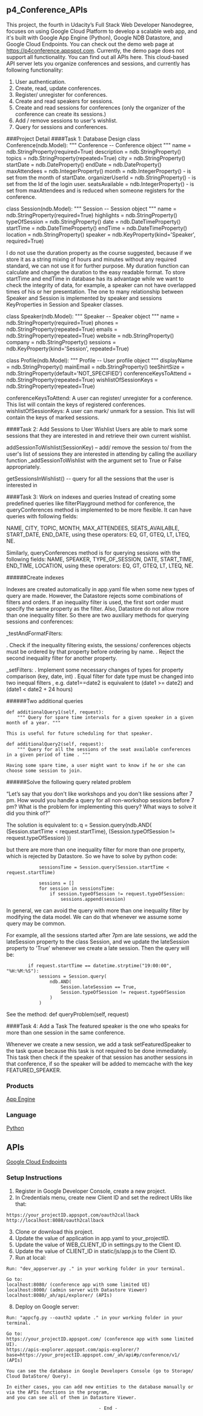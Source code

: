﻿## p4_Conference_APIs

This project, the fourth in Udacity’s Full Stack Web Developer Nanodegree, focuses on using Google Cloud Platform to develop a scalable web app, and it's built with Google App Engine (Python), Google NDB Datastore, and Google Cloud Endpoints.
You can check out the demo web page at https://p4conference.appspot.com. Currently, the demo page does not support all functionality. You can find out all APIs here.
This cloud-based API server lets you organize conferences and sessions, and currently has following functionality:

1. User authentication.
2. Create, read, update conferences.
3. Register/ unregister for conferences.
4. Create and read speakers for sessions.
5. Create and read sessions for conferences (only the organizer of the conference can create its sessions.)
6. Add / remove sessions to user's wishlist.
7. Query for sessions and conferences.
        
###Project Detail
####Task 1: Database Design
class Conference(ndb.Model): 
    """ Conference -- Conference object """ 
    name 		= ndb.StringProperty(required=True) 
    description 		= ndb.StringProperty() 
    topics 		= ndb.StringProperty(repeated=True) 
    city            		= ndb.StringProperty() 
    startDate       	= ndb.DateProperty() 
    endDate         	= ndb.DateProperty() 
    maxAttendees    	= ndb.IntegerProperty() 
    month           	= ndb.IntegerProperty() - is set from the month of startDate.
    organizerUserId 	= ndb.StringProperty() - is set from the Id of the login user.
    seatsAvailable  	= ndb.IntegerProperty() - is set from maxAttendees and is reduced when someone registers for the conference.

class Session(ndb.Model): 
    """ Session -- Session object """ 
    name            	= ndb.StringProperty(required=True) 
    highlights      	= ndb.StringProperty() 
    typeOfSession   	= ndb.StringProperty() 
    date            		= ndb.DateTimeProperty() 
    startTime       	= ndb.DateTimeProperty() 
    endTime         	= ndb.DateTimeProperty() 
    location        	= ndb.StringProperty() 
    speaker         	= ndb.KeyProperty(kind='Speaker', required=True) 

I do not use the duration property as the course suggested, because if we store it as a string mixing of hours and minutes without any required standard, we can not use it for further purpose. My duration function can calculate and change the duration to the easy readable format. To store startTime and endTime in database has its advantage while we want to check the integrity of data, for example, a speaker can not have overlapped times of his or her presentation.
The one to many relationship between Speaker and Session is implemented by speaker and sessions KeyProperties in Session and Speaker classes.
 
class Speaker(ndb.Model): 
    """ Speaker -- Speaker object """ 
    name            = ndb.StringProperty(required=True) 
    phones          = ndb.StringProperty(repeated=True) 
    emails          = ndb.StringProperty(repeated=True) 
    website         = ndb.StringProperty() 
    company         = ndb.StringProperty() 
    sessions        = ndb.KeyProperty(kind='Session', repeated=True)

class Profile(ndb.Model): 
    """ Profile -- User profile object """ 
    displayName = ndb.StringProperty() 
    mainEmail = ndb.StringProperty() 
    teeShirtSize = ndb.StringProperty(default='NOT_SPECIFIED') 
    conferenceKeysToAttend = ndb.StringProperty(repeated=True) 
    wishlistOfSessionKeys = ndb.StringProperty(repeated=True)


conferenceKeysToAttend: A user can register/ unregister for a conference. This list will contain the keys of registered conferences.
wishlistOfSessionKeys:  A user can mark/ unmark for a session. This list will contain the keys of marked sessions.

####Task 2: Add Sessions to User Wishlist
Users are able to mark some sessions that they are interested in and retrieve their own current wishlist.

addSessionToWishlist(SessionKey) – add/ remove the session to/ from the user's list of sessions they are interested in attending by calling the auxiliary function _addSessionToWishlist with the argument set to True or False appropriately.

getSessionsInWishlist() -- query for all the sessions that the user is interested in

####Task 3: Work on indexes and queries
Instead of creating some predefined queries like filterPlayground method for conference, the queryConferences method is implemented to be more flexible. It can have queries with following fields:

NAME, CITY, TOPIC, MONTH, MAX_ATTENDEES, SEATS_AVAILABLE, START_DATE, END_DATE, using these operators: EQ, GT, GTEQ, LT, LTEQ, NE.

Similarly, queryConferences method is for querying sessions with the following fields:
NAME, SPEAKER, TYPE_OF_SESSION, DATE, START_TIME, END_TIME, LOCATION, using these operators: EQ, GT, GTEQ, LT, LTEQ, NE.

######Create indexes

Indexes are created automatically in app.yaml file when some new types of query are made. However, the Datastore rejects some combinations of filters and orders. If an inequality filter is used, the first sort order must specify the same property as the filter. Also, Datastore do not allow more than one inequality filter. So there are two auxiliary methods for querying sessions and conferences:

_testAndFormatFilters: 

. Check if the inequality filtering exists, the sessions/ conferences objects must be ordered by that property before ordering by name. 
. Reject the second inequality filter for another property.

_setFilters: 
. Implement some necessary changes of types for property comparison (key, date, int)
. Equal filter for date type must be changed into two inequal filters , 
e.g. date1==date2 is equivalent to (date1 >= date2) and (date1 < date2 + 24 hours)

######Two additional queries

    def additionalQuery1(self, request): 
        """ Query for spare time intervals for a given speaker in a given month of a year. """ 

	This is useful for future scheduling for that speaker.

    def additionalQuery2(self, request): 
        """ Query for all the sessions of the seat available conferences in a given period of time . """ 

	Having some spare time, a user might want to know if he or she can choose some session to join.


######Solve the following query related problem

“Let’s say that you don't like workshops and you don't like sessions after 7 pm. How would you handle a query for all non-workshop sessions before 7 pm? What is the problem for implementing this query? What ways to solve it did you think of?”

The solution is equivalent to: 
q = Session.query(ndb.AND( (Session.startTime < request.startTime), 
                            (Session.typeOfSession != request.typeOfSession) )) 

but there are more than one inequality filter for more than one property, 
which is rejected by Datastore. So we have to solve by python code:

```
            sessionsTime = Session.query(Session.startTime < request.startTime)

            sessions = []
            for session in sessionsTime:
                if session.typeOfSession != request.typeOfSession:
                    sessions.append(session)
```
In general, we can avoid the query with more than one inequality filter by modifying the data model. We can do that whenever we assume some query may be common.

For example, all the sessions started after 7pm are late sessions, we add the lateSession property to the class Session, and we update the lateSession property to 'True' whenever we create a late session. Then the query will be:
```
        if request.startTime == datetime.strptime("19:00:00", "%H:%M:%S"):
            sessions = Session.query(
                ndb.AND(
                    Session.lateSession == True,
                    Session.typeOfSession != request.typeOfSession
                )
            )
```
See the method: def queryProblem(self, request)

####Task 4: Add a Task
The featured speaker is the one who speaks for more than one session in the same conference.

Whenever we create a new session, we add a task setFeaturedSpeaker to the task queue because this task is not required to be done immediately. This task then check if the speaker of that session has another sessions in that conference, if so the speaker will be added to memcache with the key FEATURED_SPEAKER.

### Products
[App Engine](https://cloud.google.com/appengine/docs)
### Language
[Python](https://www.python.org/)
## APIs
[Google Cloud Endpoints](https://developers.google.com/appengine/docs/python/endpoints/)


### Setup Instructions
1. Register in Google Developer Console,  create a new project.
2. In Credentials menu, create new Client ID and set the redirect URIs like that:
  ```
  https://your_projectID.appspot.com/oauth2callback
  http://localhost:8080/oauth2callback
  ```
3. Clone or download this project.
4. Update the value of application in app.yaml to your_projectID.
5. Update the value of WEB_CLIENT_ID  in  settings.py to the Client ID.
6. Update the value of CLIENT_ID in static/js/app.js to the Client ID.
7. Run at local:
  ```
  Run: "dev_appserver.py ." in your working folder in your terminal.
  
  Go to:
  localhost:8080/ (conference app with some limited UI)
  localhost:8000/ (admin server with Datastore Viewer)
  localhost:8080/_ah/api/explorer/ (APIs)
  ```
8. Deploy on Google server:
  ```
  Run: "appcfg.py --oauth2 update ." in your working folder in your terminal.
  
  Go to:
  https://your_projectID.appspot.com/ (conference app with some limited UI).
  https://apis-explorer.appspot.com/apis-explorer/?base=https://your_projectID.appspot.com/_ah/api#p/conference/v1/ (APIs)
  
  You can see the database in Google Developers Console (go to Storage/ Cloud DataStore/ Query).
  
  In either cases, you can add new entities to the database manually or via the APIs functions in the program, 
  and you can see all of them in Datastore Viewer.
  
                                    - End -
